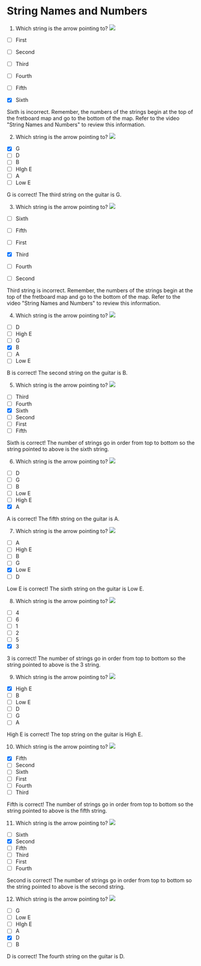# String Names and Numbers

1. Which string is the arrow pointing to?
![](https://spark-public.s3.amazonaws.com/guitar/L02_Strings-names-num_quiz1.png)

- [ ] First
- [ ] Second
- [ ] Third
- [ ] Fourth
- [ ] Fifth
- [x] Sixth


Sixth is incorrect. Remember, the numbers of the strings begin at the top of the fretboard map and go to the bottom of the map. Refer to the video "String Names and Numbers" to review this information.

2. Which string is the arrow pointing to?
![](https://spark-public.s3.amazonaws.com/guitar/L02_Strings-names-num_quiz3.png)

- [x] G
- [ ] D
- [ ] B
- [ ] HIgh E
- [ ] A
- [ ] Low E

G is correct! The third string on the guitar is G.

3. Which string is the arrow pointing to? 
![](https://spark-public.s3.amazonaws.com/guitar/L02_Strings-names-num_quiz4.png)

- [ ] Sixth
- [ ] Fifth
- [ ] First
- [x] Third
- [ ] Fourth
- [ ] Second


Third string is incorrect. Remember, the numbers of the strings begin at the top of the fretboard map and go to the bottom of the map. Refer to the video "String Names and Numbers" to review this information.

4. Which string is the arrow pointing to? 
![](https://spark-public.s3.amazonaws.com/guitar/L02_Strings-names-num_quiz2.png)

- [ ] D
- [ ] High E
- [ ] G
- [x] B
- [ ] A
- [ ] Low E

B is correct! The second string on the guitar is B.

5. Which string is the arrow pointing to? 
![](https://spark-public.s3.amazonaws.com/guitar/L02_Strings-names-num_quiz6.png)

- [ ] Third
- [ ] Fourth
- [x] Sixth
- [ ] Second
- [ ] First
- [ ] Fifth

Sixth is correct! The number of strings go in order from top to bottom so the string pointed to above is the sixth string.

6. Which string is the arrow pointing to?
![](https://spark-public.s3.amazonaws.com/guitar/L02_Strings-names-num_quiz5.png)

- [ ] D
- [ ] G
- [ ] B
- [ ] Low E
- [ ] High E
- [x] A

A is correct! The fifth string on the guitar is A.

7. Which string is the arrow pointing to? 
![](https://spark-public.s3.amazonaws.com/guitar/L02_Strings-names-num_quiz6.png)

- [ ] A
- [ ] High E
- [ ] B
- [ ] G
- [x] Low E
- [ ] D

Low E is correct! The sixth string on the guitar is Low E.

8. Which string is the arrow pointing to? 
![](https://spark-public.s3.amazonaws.com/guitar/L02_Strings-names-num_quiz3.png)

- [ ] 4
- [ ] 6
- [ ] 1
- [ ] 2
- [ ] 5
- [x] 3

3 is correct! The number of strings go in order from top to bottom so the string pointed to above is the 3 string.

9. Which string is the arrow pointing to?
![](https://spark-public.s3.amazonaws.com/guitar/L02_Strings-names-num_quiz1.png)

- [x] High E
- [ ] B
- [ ] Low E
- [ ] D
- [ ] G
- [ ] A

High E is correct! The top string on the guitar is High E.

10. Which string is the arrow pointing to? 
![](https://spark-public.s3.amazonaws.com/guitar/L02_Strings-names-num_quiz5.png)

- [x] Fifth
- [ ] Second
- [ ] Sixth
- [ ] First
- [ ] Fourth
- [ ] Third

Fifth is correct! The number of strings go in order from top to bottom so the string pointed to above is the fifth string.

11. Which string is the arrow pointing to? 
![](https://spark-public.s3.amazonaws.com/guitar/L02_Strings-names-num_quiz2.png)

- [ ] Sixth
- [x] Second
- [ ] Fifth
- [ ] Third
- [ ] First
- [ ] Fourth

Second is correct! The number of strings go in order from top to bottom so the string pointed to above is the second string.

12. Which string is the arrow pointing to? 
![](https://spark-public.s3.amazonaws.com/guitar/L02_Strings-names-num_quiz4.png)

- [ ] G
- [ ] Low E
- [ ] HIgh E
- [ ] A
- [x] D
- [ ] B

D is correct! The fourth string on the guitar is D.
